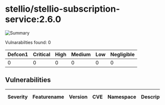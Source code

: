 # stellio/stellio-subscription-service:2.6.0

![Summary](https://img.shields.io/badge/Severity-Negligible-green) 

Vulnarabilties found: 0

| Defcon1 | Critical | High | Medium | Low | Negligible|
|---------|----------|------|--------|-----|-----------|
| 0|0|0|0|0|0|

## Vulnerabilities

| Severity | Featurename | Version | CVE | Namespace | Description | Link | Fixed by |
|----------|-------------|---------|-----|-----------|-------------|------|----------|
